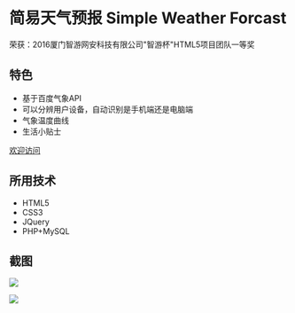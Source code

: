 # 简易天气预报 Simple Weather Forcast
荣获：2016厦门智游网安科技有限公司"智游杯"HTML5项目团队一等奖
## 特色
- 基于百度气象API
- 可以分辨用户设备，自动识别是手机端还是电脑端
- 气象温度曲线
- 生活小贴士

[欢迎访问](http://139.199.67.181:8085)
## 所用技术
- HTML5
- CSS3
- JQuery
- PHP+MySQL
## 截图
![](http://xxx.fishc.com/album/201708/26/225858oelch7zsucqmvelg.png)

![](http://xxx.fishc.com/album/201708/26/225747j0t05omrrm1brrou.png)
